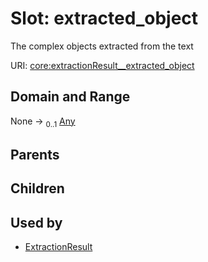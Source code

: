 
# Slot: extracted_object


The complex objects extracted from the text

URI: [core:extractionResult__extracted_object](http://w3id.org/ontogpt/core/extractionResult__extracted_object)


## Domain and Range

None &#8594;  <sub>0..1</sub> [Any](Any.md)

## Parents


## Children


## Used by

 * [ExtractionResult](ExtractionResult.md)
